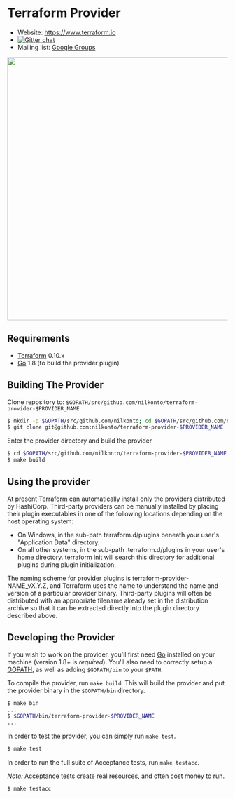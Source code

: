 Terraform Provider
==================

- Website: https://www.terraform.io
- [![Gitter chat](https://badges.gitter.im/hashicorp-terraform/Lobby.png)](https://gitter.im/hashicorp-terraform/Lobby)
- Mailing list: [Google Groups](http://groups.google.com/group/terraform-tool)

<img src="https://cdn.rawgit.com/hashicorp/terraform-website/master/content/source/assets/images/logo-hashicorp.svg" width="600px">

Requirements
------------

-	[Terraform](https://www.terraform.io/downloads.html) 0.10.x
-	[Go](https://golang.org/doc/install) 1.8 (to build the provider plugin)

Building The Provider
---------------------

Clone repository to: `$GOPATH/src/github.com/nilkonto/terraform-provider-$PROVIDER_NAME`

```sh
$ mkdir -p $GOPATH/src/github.com/nilkonto; cd $GOPATH/src/github.com/nilkonto
$ git clone git@github.com:nilkonto/terraform-provider-$PROVIDER_NAME
```

Enter the provider directory and build the provider

```sh
$ cd $GOPATH/src/github.com/nilkonto/terraform-provider-$PROVIDER_NAME
$ make build
```

Using the provider
----------------------

At present Terraform can automatically install only the providers distributed by HashiCorp. Third-party providers can be manually installed by placing their plugin executables in one of the following locations depending on the host operating system:

- On Windows, in the sub-path terraform.d/plugins beneath your user's "Application Data" directory.
- On all other systems, in the sub-path .terraform.d/plugins in your user's home directory.
terraform init will search this directory for additional plugins during plugin initialization.

The naming scheme for provider plugins is terraform-provider-NAME_vX.Y.Z, and Terraform uses the name to understand the name and version of a particular provider binary. Third-party plugins will often be distributed with an appropriate filename already set in the distribution archive so that it can be extracted directly into the plugin directory described above.


Developing the Provider
---------------------------

If you wish to work on the provider, you'll first need [Go](http://www.golang.org) installed on your machine (version 1.8+ is *required*). You'll also need to correctly setup a [GOPATH](http://golang.org/doc/code.html#GOPATH), as well as adding `$GOPATH/bin` to your `$PATH`.

To compile the provider, run `make build`. This will build the provider and put the provider binary in the `$GOPATH/bin` directory.

```sh
$ make bin
...
$ $GOPATH/bin/terraform-provider-$PROVIDER_NAME
...
```

In order to test the provider, you can simply run `make test`.

```sh
$ make test
```

In order to run the full suite of Acceptance tests, run `make testacc`.

*Note:* Acceptance tests create real resources, and often cost money to run.

```sh
$ make testacc
```

